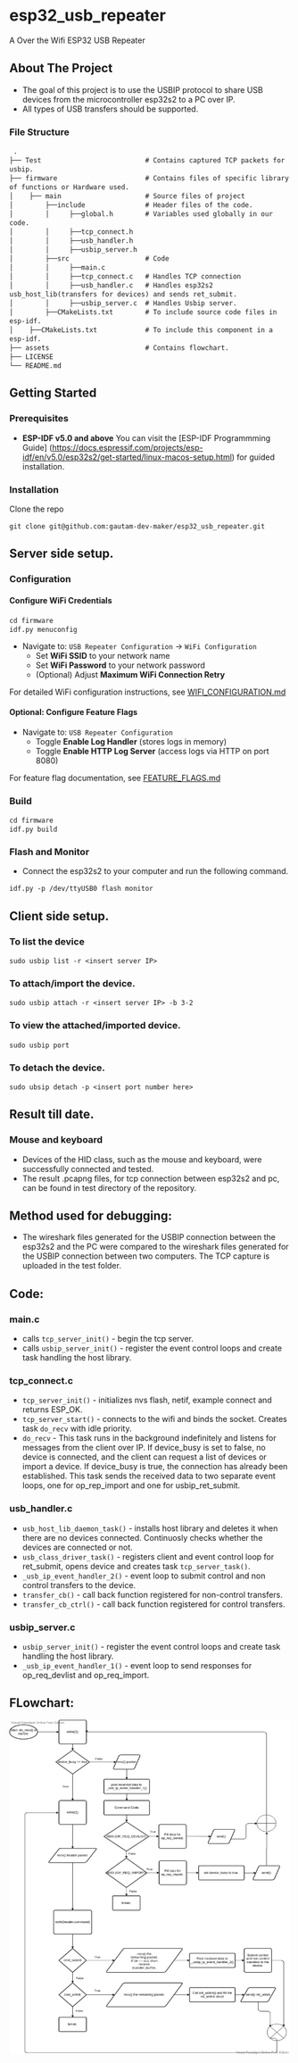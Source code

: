 # esp32_usb_repeater
A Over the Wifi ESP32 USB Repeater

<!-- ABOUT THE PROJECT -->
## About The Project

* The goal of this project is to use the USBIP protocol to share USB devices from the microcontroller esp32s2 to a PC over IP.
* All types of USB transfers should be supported.

### File Structure
     .
    ├── Test                          # Contains captured TCP packets for usbip.
    ├── firmware                      # Contains files of specific library of functions or Hardware used.
    │    ├── main                     # Source files of project
    │        ├──include               # Header files of the code.
    │        │     ├──global.h        # Variables used globally in our code.
    │        │     ├──tcp_connect.h   
    │        │     ├──usb_handler.h
    │        │     ├──usbip_server.h
    │        ├──src                   # Code
    │        │     ├──main.c
    │        │     ├──tcp_connect.c   # Handles TCP connection
    │        │     ├──usb_handler.c   # Handles esp32s2 usb_host_lib(transfers for devices) and sends ret_submit.
    │        │     ├──usbip_server.c  # Handles Usbip server.
    │        ├──CMakeLists.txt        # To include source code files in esp-idf.
    │    ├──CMakeLists.txt            # To include this component in a esp-idf.
    ├── assets                        # Contains flowchart.
    ├── LICENSE
    └── README.md 
    
    
<!-- GETTING STARTED -->
## Getting Started

### Prerequisites

* **ESP-IDF v5.0 and above**
  You can visit the [ESP-IDF Programmming Guide]
  (https://docs.espressif.com/projects/esp-idf/en/v5.0/esp32s2/get-started/linux-macos-setup.html) for guided installation.
  
### Installation
Clone the repo
```ssh
git clone git@github.com:gautam-dev-maker/esp32_usb_repeater.git
```

<!-- USAGE EXAMPLES -->
## Server side setup.
### Configuration

#### Configure WiFi Credentials
```
cd firmware
idf.py menuconfig
```
* Navigate to: `USB Repeater Configuration` → `WiFi Configuration`
  * Set **WiFi SSID** to your network name
  * Set **WiFi Password** to your network password
  * (Optional) Adjust **Maximum WiFi Connection Retry**

For detailed WiFi configuration instructions, see [WIFI_CONFIGURATION.md](WIFI_CONFIGURATION.md)

#### Optional: Configure Feature Flags
* Navigate to: `USB Repeater Configuration`
  * Toggle **Enable Log Handler** (stores logs in memory)
  * Toggle **Enable HTTP Log Server** (access logs via HTTP on port 8080)

For feature flag documentation, see [FEATURE_FLAGS.md](FEATURE_FLAGS.md)

### Build
```
cd firmware
idf.py build
```
### Flash and Monitor
* Connect the esp32s2 to your computer and run the following command.
```
idf.py -p /dev/ttyUSB0 flash monitor
```

<!-- Client side setup -->
## Client side setup.
### To list the device
```
sudo usbip list -r <insert server IP>
```
### To attach/import the device.
```
sudo usbip attach -r <insert server IP> -b 3-2
```
### To view the attached/imported device.
```
sudo usbip port
```
### To detach the device.
```
sudo ubsip detach -p <insert port number here>
```

<!-- Result -->
## Result till date.
### Mouse and keyboard
* Devices of the HID class, such as the mouse and keyboard, were successfully connected and tested.
* The result .pcapng files, for tcp connection between esp32s2 and pc, can be found in test directory of the repository.


<!-- Debugging -->
## Method used for debugging:
* The wireshark files generated for the USBIP connection between the esp32s2 and the PC were compared to the wireshark files generated for the USBIP connection between two computers. The TCP capture is uploaded in the test folder.


<!-- Explaining the code -->
## Code:
### main.c
* calls `tcp_server_init()` - begin the tcp server.
* calls `usbip_server_init()` - register the event control loops and create task handling the host library.
### tcp_connect.c
* `tcp_server_init()` - initializes nvs flash, netif, example connect and returns ESP_OK.
* `tcp_server_start()` - connects to the wifi and binds the socket. Creates task `do_recv` with idle priority.
* `do_recv` - This task runs in the background indefinitely and listens for messages from the client over IP. If device_busy is set to false, no device is connected, and the client can request a list of devices or import a device. If device_busy is true, the connection has already been established. This task sends the received data to two separate event loops, one for op_rep_import and one for usbip_ret_submit.
### usb_handler.c
* `usb_host_lib_daemon_task()` - installs host library and deletes it when there are no devices connected. Continuosly checks whether the devices are connected or not.
* `usb_class_driver_task()` - registers client and event control loop for ret_submit, opens device and creates task `tcp_server_task()`.
* `_usb_ip_event_handler_2()` - event loop to submit control and non control transfers to the device.
* `transfer_cb()` - call back function registered for non-control transfers.
* `transfer_cb_ctrl()` - call back function registered for control transfers.
### usbip_server.c
* `usbip_server_init()` - register the event control loops and create task handling the host library.
* `_usb_ip_event_handler_1()` - event loop to send responses for op_req_devlist and op_req_import.


## FLowchart:

<p>
<img src = "https://github.com/gautam-dev-maker/esp32_usb_repeater/blob/dev_viraj/assets/flow_of_code.png" alt = "Flowchart" width = "550" height = "600"/>
</p>
